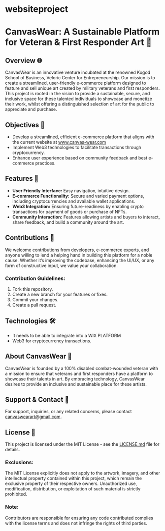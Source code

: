 # websiteproject
# CanvasWear: A Sustainable Platform for Veteran & First Responder Art 🎨

## Overview 🌐
CanvasWear is an innovative venture incubated at the renowned Kogod School of Business, Veloric Center for Entrepreneurship. Our mission is to create a streamlined, user-friendly e-commerce platform designed to feature and sell unique art created by military veterans and first responders. This project is rooted in the vision to provide a sustainable, secure, and inclusive space for these talented individuals to showcase and monetize their work, whilst offering a distinguished selection of art for the public to appreciate and purchase.

## Objectives 🎯
- Develop a streamlined, efficient e-commerce platform that aligns with the current website at www.canvas-wear.com
- Implement Web3 technologies to facilitate transactions through cryptocurrency.
- Enhance user experience based on community feedback and best e-commerce practices.

## Features 🌟
- **User Friendly Interface:** Easy navigation, intuitive design.
- **E-commerce Functionality:** Secure and varied payment options, including cryptocurrencies and available wallet applications.
- **Web3 Integration:** Ensuring future-readiness by enabling crypto transactions for payment of goods or purchase of NFTs.
- **Community Interaction:** Features allowing artists and buyers to interact, share feedback, and build a community around the art.

## Contributions 🤝
We welcome contributions from developers, e-commerce experts, and anyone willing to lend a helping hand in building this platform for a noble cause. Whether it’s improving the codebase, enhancing the UI/UX, or any form of constructive input, we value your collaboration.

### Contribution Guidelines:
1. Fork this repository.
2. Create a new branch for your features or fixes.
3. Commit your changes.
4. Create a pull request.

## Technologies 🛠
- It needs to be able to integrate into a WIX PLATFORM
- Web3 for cryptocurrency transactions.
  
## About CanvasWear 🌿
CanvasWear is founded by a 100% disabled combat-wounded veteran with a mission to ensure that veterans and first responders have a platform to showcase their talents in art. By embracing technology, CanvasWear desires to provide an inclusive and sustainable place for these artists. 

## Support & Contact 📧
For support, inquiries, or any related concerns, please contact canvaswearart@gmail.com.

## License 📜
This project is licensed under the MIT License - see the [LICENSE.md](LICENSE.md) file for details. 

### Exclusions:
The MIT License explicitly does not apply to the artwork, imagery, and other intellectual property contained within this project, which remain the exclusive property of their respective owners. Unauthorized use, modification, distribution, or exploitation of such material is strictly prohibited.

### Note:
Contributors are responsible for ensuring any code contributed complies with the license terms and does not infringe the rights of third parties.

